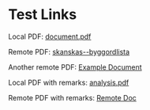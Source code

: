 # Test Links

Local PDF:
[document.pdf](Note%201/document.pdf)

Remote PDF:
[skanskas--byggordlista](https://www.skanska.se/4aabf6/siteassets/om-skanska/jobba-hos-oss/skanskas-internationella-ledarprogram/skanskas--byggordlista.pdf)

Another remote PDF:
[Example Document](http://example.com/files/document.pdf)

Local PDF with remarks:
[analysis.pdf](Note%201/analysis.pdf)<!-- {"preview":"true","embed":"true"} -->

Remote PDF with remarks:
[Remote Doc](https://example.com/doc.pdf)<!-- {"preview":"true","embed":"true"} -->
